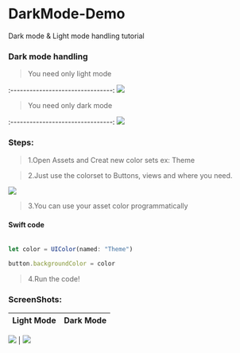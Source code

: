 # DarkMode-Demo
Dark mode &amp; Light mode handling tutorial



### Dark mode handling

> You need only light mode


:--------------------------------:
![](screenshots/light-info) 

> You need only dark mode

:--------------------------------:
![](screenshots/dark-info) 

### Steps:

>  1.Open Assets and Creat new color sets  ex: Theme

>  2.Just use the colorset to  Buttons, views  and where you need.

![](screenshots/colorsets-info) 

>  3.You can use your asset color programmatically

#### Swift code　

```javascript

let color = UIColor(named: "Theme")
       
button.backgroundColor = color

```
>  4.Run the code!

### ScreenShots:

 Light Mode                          |  Dark Mode
:--------------------------------:|:--------------------------------:

![](screenshots/light)  | ![](screenshots/dark) 
